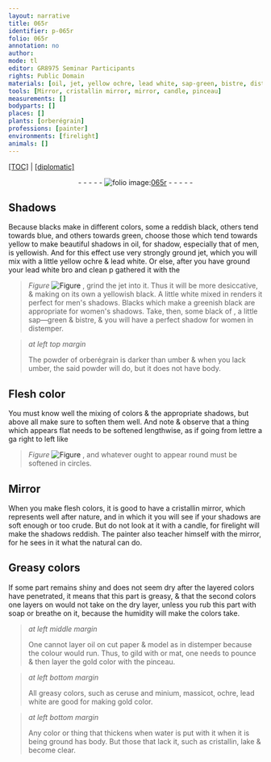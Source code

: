 ```yaml
---
layout: narrative
title: 065r
identifier: p-065r
folio: 065r
annotation: no
author:
mode: tl
editor: GR8975 Seminar Participants
rights: Public Domain
materials: [oil, jet, yellow ochre, lead white, sap-green, bistre, distemper, orberégrain, umber, cristallin, soap, paper, gild, or mat, gold color, ceruse, minium, massicot, ochre, water, lake]
tools: [Mirror, cristallin mirror, mirror, candle, pinceau]
measurements: []
bodyparts: []
places: []
plants: [orberégrain]
professions: [painter]
environments: [firelight]
animals: []
---
```


 <p><a href="{{ site.baseurl }}/translation/">[TOC]</a> | <a href="{{ site.baseurl }}/texts/p-065r_tc/" target="_blank">[diplomatic]</a></p><div class="folio" align="center">- - - - - <a href="http://gallica.bnf.fr/ark:/12148/btv1b10500001g/f135.image" target="_blank"><img src="https://cu-mkp.github.io/2017-workshop-edition/assets/photo-icon.png" alt="folio image: " style="display:inline-block; margin-bottom:-3px;"/>065r</a> - - - - - </div>  
  

## Shadows

 
 Because blacks make in different colors, some a reddish black, others tend towards blue, and others towards green, choose those which tend towards yellow to make beautiful shadows in <span class="m">oil</span>, for shadow, especially that of men, is yellowish. And for this effect use very strongly ground <span class="m">jet</span>, which you will mix with a little <span class="m"><span class="add">yellow</span> ochre</span> & <span class="m">lead white</span>. Or else, after you have ground your <span class="m">lead white</span> <span class="del">bro</span> and <span class="del">clean p</span> gathered it with the 
> *Figure*
> <a href="https://drive.google.com/open?id=0B9-oNrvWdlO5UFZyOUNKU3pqVXc" target="_blank"><img src="https://cu-mkp.github.io/GR8975-edition/assets/photo-icon.png" alt="Figure" style="display:inline-block; margin-bottom:-3px;"/></a>
, grind the <span class="m">jet</span> into it. Thus it will be more desiccative, & making on its own a yellowish black. A little white mixed in renders it perfect for men's shadows. Blacks which make a greenish black are appropriate for women's shadows. Take, then, some black of , a little <span class="m">sap—green</span> & <span class="m">bistre</span>, & you will have a perfect shadow for women in <span class="m">distemper</span>.
 
> *at left top margin*
> 
> 
>   The powder of <span class="m"><span class="pa">orberégrain</span></span> is darker than <span class="m">umber</span> & when you lack <span class="m">umber</span>, the said powder will do, but it does not have body.
 
 
  

## Flesh color

 
You must know well the mixing of colors & the appropriate shadows, but above all make sure to soften them well. And note & observe that a thing which appears flat needs to be softened lengthwise, as if going from <span class="del">l<span class="exp">ett</span>re a ga</span> right to left like 
> *Figure*
> <a href="https://drive.google.com/open?id=0B9-oNrvWdlO5eUhrRmdpaWNCZlk" target="_blank"><img src="https://cu-mkp.github.io/GR8975-edition/assets/photo-icon.png" alt="Figure" style="display:inline-block; margin-bottom:-3px;"/></a>
 , and whatever ought to appear round must be softened in circles.
 
 
  

## <span class="tl">Mirror</span>

 
When you make flesh colors, it is good to have a <span class="tl"><span class="m">cristallin</span> <span class="tl">mirror</span></span>, which represents well after nature, and in which <span class="del">it</span> you will see if your shadows are soft enough or too crude. But do not look at it with a <span class="tl">candle</span>, for <span class="env">firelight</span> will make the shadows reddish. The <span class="pro">painter</span> also teacher himself with the <span class="tl">mirror</span>, for he sees in it what the natural can do.
 
 
  

## Greasy colors

 
If some part remains shiny and does not seem dry after the layered colors have penetrated, it means that this part is greasy, & that the second colors one layers on would not take on the dry <span class="sup">layer</span>, unless you rub this part with <span class="m">soap</span> or breathe on it, because the humidity will make the colors take.
 
> *at left middle margin*
> 
> 
>   One cannot layer <span class="m">oil</span> on cut <span class="m">paper</span> & model as in <span class="m">distemper</span> because the colour would run. Thus, to <span class="m">gild</span> with <span class="m">or mat</span>, one needs to pounce & then layer the <span class="m">gold color</span> with the <span class="tl">pinceau</span>.
 
> *at left bottom margin*
> 
> 
>   All greasy colors, such as <span class="m">ceruse</span> and <span class="m">minium</span>, <span class="m">massicot</span>, <span class="m">ochre</span>, <span class="m">lead white</span> are good for making gold color.
 
> *at left bottom margin*
> 
> 
>   Any color or thing that thickens when <span class="m">water</span> is put with it when it is being ground has body. But those that lack it, such as <span class="m">cristallin</span>, <span class="m">lake</span> & become clear.
 
 